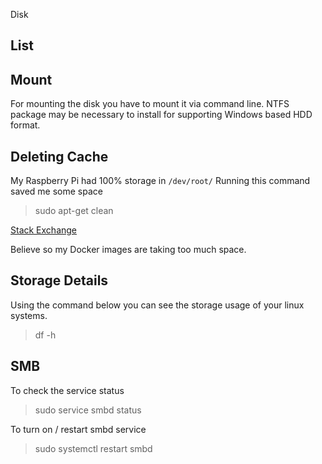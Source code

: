 Disk

## List



## Mount

For mounting the disk you have to mount it via command line.
NTFS package may be necessary to install for supporting Windows based HDD format.



## Deleting Cache

My Raspberry Pi had 100% storage in `/dev/root/` 
Running this command saved me some space

> sudo apt-get clean

[Stack Exchange](https://raspberrypi.stackexchange.com/questions/58979/root-filesystem-usage-at-100-but-i-cant-see-why)

Believe so my Docker images are taking too much space.





## Storage Details

Using the command below you can see the storage usage of your linux systems.

>  df -h


## SMB 

To check the service status

> sudo service smbd status


To turn on / restart smbd service

> sudo systemctl restart smbd